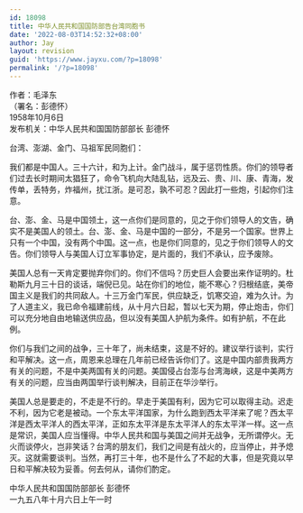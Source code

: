 ```yaml
---
id: 18098
title: 中华人民共和国国防部告台湾同胞书
date: '2022-08-03T14:52:32+08:00'
author: Jay
layout: revision
guid: 'https://www.jayxu.com/?p=18098'
permalink: '/?p=18098'
---
```


<!-- wp:paragraph {"align":"center"} -->
<p class="has-text-align-center">作者：毛泽东<br>（署名：彭德怀）<br>1958年10月6日<br>发布机关：中华人民共和国国防部部长 彭德怀</p>
<!-- /wp:paragraph -->

<!-- wp:paragraph -->
<p>台湾、澎湖、金门、马祖军民同胞们：</p>
<!-- /wp:paragraph -->

<!-- wp:paragraph -->
<p>我们都是中国人。三十六计，和为上计。金门战斗，属于惩罚性质。你们的领导者们过去长时期间太猖狂了，命令飞机向大陆乱钻，远及云、贵、川、康、青海，发传单，丢特务，炸福州，扰江浙。是可忍，孰不可忍？因此打一些炮，引起你们注意。</p>
<!-- /wp:paragraph -->

<!-- wp:paragraph -->
<p>台、澎、金、马是中国领土，这一点你们是同意的，见之于你们领导人的文告，确实不是美国人的领土。台、澎、金、马是中国的一部分，不是另一个国家。世界上只有一个中国，没有两个中国。这一点，也是你们同意的，见之于你们领导人的文告。你们领导人与美国人订立军事协定，是片面的，我们不承认，应予废除。</p>
<!-- /wp:paragraph -->

<!-- wp:paragraph -->
<p>美国人总有一天肯定要抛弃你们的。你们不信吗？历史巨人会要出来作证明的。杜勒斯九月三十日的谈话，端倪已见。站在你们的地位，能不寒心？归根结底，美帝国主义是我们的共同敌人。十三万金门军民，供应缺乏，饥寒交迫，难为久计。为了人道主义，我已命令福建前线，从十月六日起，暂以七天为期，停止炮击，你们可以充分地自由地输送供应品，但以没有美国人护航为条件。如有护航，不在此例。</p>
<!-- /wp:paragraph -->

<!-- wp:paragraph -->
<p>你们与我们之间的战争，三十年了，尚未结束，这是不好的。建议举行谈判，实行和平解决。这一点，周恩来总理在几年前已经告诉你们了。这是中国内部贵我两方有关的问题，不是中美两国有关的问题。美国侵占台澎与台湾海峡，这是中美两方有关的问题，应当由两国举行谈判解决，目前正在华沙举行。</p>
<!-- /wp:paragraph -->

<!-- wp:paragraph -->
<p>美国人总是要走的，不走是不行的。早走于美国有利，因为它可以取得主动。迟走不利，因为它老是被动。一个东太平洋国家，为什么跑到西太平洋来了呢？西太平洋是西太平洋人的西太平洋，正如东太平洋是东太平洋人的东太平洋一样。这一点是常识，美国人应当懂得。中华人民共和国与美国之间并无战争，无所谓停火。无火而谈停火，岂非笑话？台湾的朋友们，我们之间是有战火的，应当停止，并予熄灭。这就需要谈判。当然，再打三十年，也不是什么了不起的大事，但是究竟以早日和平解决较为妥善。何去何从，请你们酌定。</p>
<!-- /wp:paragraph -->

<!-- wp:paragraph {"align":"right"} -->
<p class="has-text-align-right">中华人民共和国国防部部长 彭德怀<br>一九五八年十月六日上午一时</p>
<!-- /wp:paragraph -->